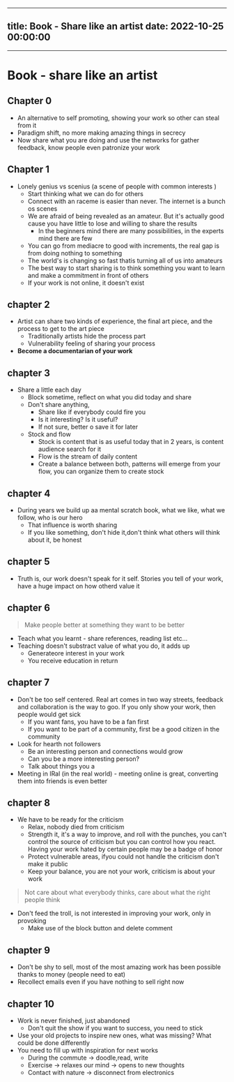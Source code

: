 
---
title: Book - Share like an artist
date: 2022-10-25 00:00:00
---
---


# Book - share like an artist
## Chapter 0
- An alternative to self promoting, showing your work so other can steal from it
- Paradigm shift, no more making amazing things in secrecy
- Now share what you are doing and use the networks for gather feedback, know people even patronize your work

## Chapter 1

- Lonely genius vs scenius (a scene of people with common interests )
	- Start thinking what we can do for others
	- Connect with an raceme is easier than never. The internet is a bunch os scenes
	- We are afraid of being revealed as an amateur. But it's actually good cause you have little to lose and willing to share the results
		- In the beginners mind there are many possibilities, in the experts mind there are few
	- You can go from mediacre to good with increments, the real gap is from doing nothing to something 
	- The world's is changing so fast thatis turning all of us into amateurs
	- The best way to start sharing is to think something you want to learn and make a commitment in front of others
	- If your work is not online, it doesn't exist
## chapter 2
- Artist can share two kinds of experience, the final art piece, and the process to get to the art piece
	- Traditionally artists hide the process part
	- Vulnerability feeling of sharing your process 
- **Become a documentarian of your work**

## chapter 3

- Share a little each day
	- Block sometime, reflect on what you did today and share
	- Don't share anything, 
		- Share like if everybody could fire you
		- Is it interesting? Is it useful?
		- If not sure, better o save it for later
	- Stock and flow
		- Stock is content that is as useful today that in 2 years, is content audience search for it
		- Flow is the stream of daily content
		- Create a balance between both, patterns will emerge from your flow, you can organize them to create stock
## chapter 4
- During years we build up aa mental scratch book, what we like, what we follow, who is our hero
	- That influence is worth sharing
	- If you like something, don't hide it,don't think what others will think about it, be honest
## chapter 5
- Truth is, our work doesn't speak for it self. Stories you tell of your work, have a huge impact on how otherd value it
## chapter 6
> Make people better at something they want to be better
- Teach what you learnt - share references, reading list etc...
- Teaching doesn't substract value of what you do, it adds up
	- Generateore interest in your work
	- You receive education in return
## chapter 7
- Don't be too self centered. Real art comes in two way streets, feedback and collaboration is the way to goo. If you only show your work, then people would get sick
	- If you want fans, you have to be a fan first
	- If you want to be part of a community, first be a good citizen in the community 
- Look for hearth not followers
	- Be an interesting person and connections would grow
	- Can you be a more interesting person?
	- Talk about things you a
- Meeting in IRal (in the real world) - meeting online is great, converting them into friends is even better

## chapter 8
- We have to be ready for the criticism
	- Relax, nobody died from criticism 
	- Strength it, it's a way to improve, and roll with the punches, you can't control the source of criticism but you can control how you react. Having your work hated by certain people may be a badge of honor
	- Protect vulnerable areas, ifyou could not handle the criticism don't make it public
	- Keep your balance, you are not your work, criticism is about your work
> Not care about what everybody thinks, care about what the right people think
- Don't feed the troll, is not interested in improving your work, only in provoking 
	- Make use of the block button and delete comment
## chapter 9
- Don't be shy to sell, most of the most amazing work has been possible thanks to money (people need to eat)
- Recollect emails even if you have nothing to sell right now
## chapter 10
- Work is never finished, just abandoned 
	- Don't quit the show if you want to success, you need to stick
- Use your old projects to inspire new ones, what was missing? What could be done differently 
- You need to fill up with inspiration for next works 
	- During the commute -> doodle,read, write
	- Exercise -> relaxes our mind -> opens to new thoughts
	- Contact with nature -> disconnect from electronics

